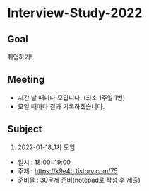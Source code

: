 # Interview-Study-2022

## Goal
취업하기!

## Meeting
- 시간 날 때마다 모입니다. (최소 1주일 1번)
- 모일 때마다 결과 기록하겠습니다.

## Subject
1. 2022-01-18_1차 모임 
- 일시 : 18:00~19:00
- 주제 : https://k9e4h.tistory.com/75
- 준비물 : 30문제 준비(notepad로 작성 후 제출)